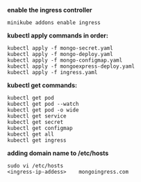 **enable the ingress controller**
```
minikube addons enable ingress
```

**kubectl apply commands in order:**
```
kubectl apply -f mongo-secret.yaml
kubectl apply -f mongo-deploy.yaml
kubectl apply -f mongo-configmap.yaml
kubectl apply -f mongoexpress-deploy.yaml
kubectl apply -f ingress.yaml
```

**kubectl get commands:**
```
kubectl get pod
kubectl get pod --watch
kubectl get pod -o wide
kubectl get service
kubectl get secret
kubectl get configmap
kubectl get all
kubectl get ingress
```

**adding domain name to /etc/hosts**
```
sudo vi /etc/hosts
<ingress-ip-addess>    mongoingress.com
```

